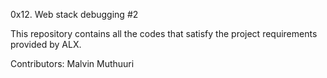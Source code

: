 0x12. Web stack debugging #2

This repository contains all the codes that satisfy the project requirements provided by ALX.

Contributors:
Malvin Muthuuri
